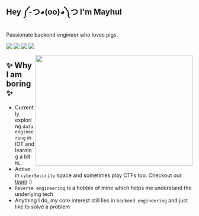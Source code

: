 <h2>Hey ༼-つ◕(oo)◕༽つ I'm Mayhul</h2>

Passionate backend engineer who loves pigs.

<a href="https://buri.prose.sh/"><img src="https://img.shields.io/badge/Medium-12100E?style=for-the-badge&logo=medium&logoColor=white"></a> <a href="https://www.instagram.com/_mayhul_/"><img src="https://img.shields.io/badge/Instagram-E4405F?style=for-the-badge&logo=instagram&logoColor=white"></a> <a href="https://twitter.com/mayhulnotmehul"><img src="https://img.shields.io/badge/Twitter-1DA1F2?style=for-the-badge&logo=twitter&logoColor=white"></a> <a href="https://www.linkedin.com/in/mayhul-jindal-774734217/"><img src="https://img.shields.io/badge/LinkedIn-0077B5?style=for-the-badge&logo=linkedin&logoColor=white"></a>

<img align="right" height="300" width="425" alt="" src="https://user-images.githubusercontent.com/95216160/198546446-7fd44a46-bd79-47f3-9ba1-c4bc8bd718bd.gif" />

## ✨ Why I am boring ✨

- Currently exploring `data engineering` in IOT and learning a bit `ML`. 
- Active in `cyberSecurity` space and sometimes play CTFs too. Checkout our [team](https://ctftime.org/team/165779) :)
- `Reverse engineering` is a hobbie of mine which helps me understand the underlying tech
- Anything I do, my core interest still lies in `backend engineering` and just like to solve a problem
